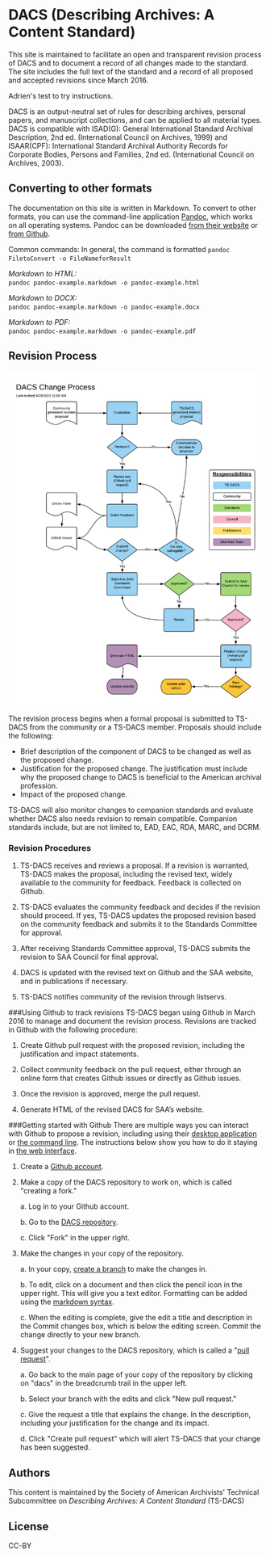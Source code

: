 # DACS (Describing Archives: A Content Standard)

This site is maintained to facilitate an open and transparent revision process of DACS and to document a record of all changes made to the standard. The site includes the full text of the standard and a record of all proposed and accepted revisions since March 2016.

Adrien's test to try instructions. 

DACS is an output-neutral set of rules for describing archives, personal papers, and manuscript collections, and can be applied to all material types. DACS is compatible with ISAD(G): General International Standard Archival Description, 2nd ed. (International Council on Archives, 1999) and ISAAR(CPF): International Standard Archival Authority Records for Corporate Bodies, Persons and Families, 2nd ed. (International Council on Archives, 2003).


## Converting to other formats

The documentation on this site is written in Markdown.  To convert to other formats, you can use the command-line application [Pandoc](http://pandoc.org), which works on all operating systems. Pandoc can be downloaded [from their website](http://pandoc.org/installing.html) or [from Github](https://github.com/jgm/pandoc/releases).

Common commands:
In general, the command is formatted `pandoc FiletoConvert -o FileNameforResult`

  _Markdown to HTML:_  
  `pandoc pandoc-example.markdown -o pandoc-example.html`

  _Markdown to DOCX:_  
  `pandoc pandoc-example.markdown -o pandoc-example.docx`

  _Markdown to PDF:_  
  `pandoc pandoc-example.markdown -o pandoc-example.pdf`


## Revision Process

![DACS revision flowchart](DACSRevisionProcess.png)

The revision process begins when a formal proposal is submitted to TS-DACS from the community or a TS-DACS member.  Proposals should include the following:

  * Brief description of the component of DACS to be changed as well as the proposed change.
  * Justification for the proposed change. The justification must include why the proposed change to DACS is beneficial to the American  archival profession.
  * Impact of the proposed change.

TS-DACS will also monitor changes to companion standards and evaluate whether DACS also needs revision to remain compatible. Companion standards include, but are not limited to, EAD, EAC, RDA, MARC, and DCRM.

### Revision Procedures

  1. TS-DACS receives and reviews a proposal. If a revision is warranted, TS-DACS makes the proposal, including the revised text,   widely available to the community for feedback. Feedback is collected on Github.

  2. TS-DACS evaluates the community feedback and decides if the revision should proceed. If yes, TS-DACS updates the proposed revision based on the community feedback and submits it to the Standards Committee for approval.

  3. After receiving Standards Committee approval, TS-DACS submits the revision to SAA Council for final approval.

  4. DACS is updated with the revised text on Github and the SAA website, and in publications if necessary.

  5. TS-DACS notifies community of the revision through listservs.

###Using Github to track revisions
TS-DACS began using Github in March 2016 to manage and document the revision process. Revisions are tracked in Github with the following procedure:

  1. Create Github pull request with the proposed revision, including the justification and impact statements.

  2. Collect community feedback on the pull request, either through an online form that creates Github issues or directly as Github issues.

  3. Once the revision is approved, merge the pull request.

  4. Generate HTML of the revised DACS for SAA’s website.

###Getting started with Github
There are multiple ways you can interact with Github to propose a revision, including using their [desktop application](https://guides.github.com/activities/forking/) or [the command line](http://kbroman.org/github_tutorial/pages/fork.html). The instructions below show you how to do it staying in [the web interface](https://help.github.com/articles/github-flow-in-the-browser/).

 1. Create a [Github account](https://github.com/join).
 
 2. Make a copy of the DACS repository to work on, which is called "creating a fork."
 
      a. Log in  to your Github account.
      
      b. Go to the [DACS repository](https://github.com/saa-ts-dacs/dacs).

      c. Click "Fork" in the upper right.

 3. Make the changes in your copy of the repository.

      a. In your copy, [create a branch](https://help.github.com/articles/creating-and-deleting-branches-within-your-repository/) to make the changes in.

      b. To edit, click on a document and then click the pencil icon in the upper right. This will give you a text editor. Formatting can be added using the [markdown syntax](https://daringfireball.net/projects/markdown/).

      c. When the editing is complete, give the edit a title and description in the Commit changes box, which is below the editing screen. Commit the change directly to your new branch.
 
 4. Suggest your changes to the DACS repository, which is called a "[pull request](https://help.github.com/articles/using-pull-requests/)".
 
      a. Go back to the main page of your copy of the repository by clicking on "dacs" in the breadcrumb trail in the upper left.

      b. Select your branch with the edits and click "New pull request."

      c. Give the request a title that explains the change. In the description, including your justification for the change and its impact.

      d. Click "Create pull request" which will alert TS-DACS that your change has been suggested.

## Authors

This content is maintained by the Society of American Archivists' Technical Subcommittee on _Describing Archives: A Content Standard_ (TS-DACS)

## License

CC-BY
